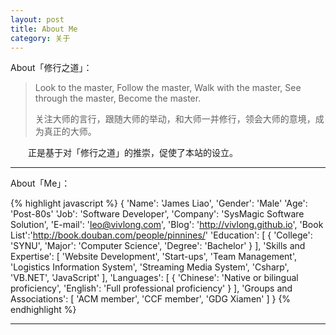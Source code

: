 ```yaml
---
layout: post  
title: About Me  
category: 关于  
---
```

About「修行之道」：

> Look to the master, Follow the master, Walk with the master, See through the master, Become the master.
> 
> 关注大师的言行，跟随大师的举动，和大师一并修行，领会大师的意境，成为真正的大师。

&emsp;&emsp;正是基于对「修行之道」的推崇，促使了本站的设立。
- - -

About「Me」：

{% highlight javascript %}
{
    'Name':     'James Liao',
    'Gender':   'Male'
    'Age':      'Post-80s'
    'Job':      'Software Developer',
    'Company':  'SysMagic Software Solution',
    'E-mail':   'leo@vivlong.com',
    'Blog':     'http://vivlong.github.io',
    'Book List':'http://book.douban.com/people/pinnines/'
    'Education': [
        {
            'College': 'SYNU',
            'Major':   'Computer Science',
            'Degree':  'Bachelor'
        }
    ],
    'Skills and Expertise': [
        'Website Development',
        'Start-ups',
        'Team Management',
        'Logistics Information System',
        'Streaming Media System',
        'Csharp',
        'VB.NET',
        'JavaScript'
    ],
    'Languages': [
        {
            'Chinese':   'Native or bilingual proficiency',
            'English':   'Full professional proficiency'
        }
    ],
    'Groups and Associations': [
        'ACM member',
        'CCF member',
        'GDG Xiamen'
    ]
}
{% endhighlight %}

---
